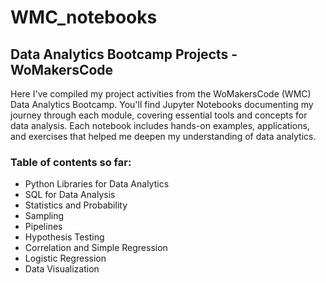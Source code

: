 # WMC_notebooks

## Data Analytics Bootcamp Projects - WoMakersCode

Here I've compiled my project activities from the WoMakersCode (WMC) Data Analytics Bootcamp. 
You'll find Jupyter Notebooks documenting my journey through each module, covering essential tools and concepts for data analysis. 
Each notebook includes hands-on examples, applications, and exercises that helped me deepen my understanding of data analytics.

### Table of contents so far: 
- Python Libraries for Data Analytics
- SQL for Data Analysis
- Statistics and Probability
- Sampling
- Pipelines
- Hypothesis Testing
- Correlation and Simple Regression
- Logistic Regression
- Data Visualization
